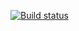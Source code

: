 [![Build status](https://ci.appveyor.com/api/projects/status/xpt5f35ff4dwxvp8?svg=true)](https://ci.appveyor.com/project/Ekaterlna/hwpatternstask1)
